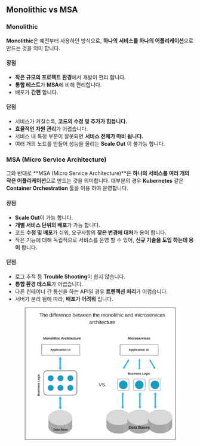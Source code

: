 ## Monolithic vs MSA

### Monolithic
**Monolithic**은 예전부터 사용하던 방식으로, **하나의 서비스를 하나의 어플리케이션**으로 만드는 것을 의미 합니다.

#### 장점
- **작은 규모의 프로젝트 환경**에서 개발이 편리 합니다.
- **통합 테스트**가 **MSA**에 비해 편리합니다.
- 배포가 **간편** 합니다.

#### 단점
- 서비스가 커질수록, **코드의 수정 및 추가가 힘듭니다.**
- **효율적인 자원 관리**가 어렵습니다.
- 서비스 내 특정 부분이 잘못되면 **서비스 전체가 마비 됩니다.**
- 여러 개의 노드를 만들어 성능을 올리는 **Scale Out** 이 불가능 합니다.

### MSA (Micro Service Architecture)

그와 반대로 **MSA (Micro Service Architecture)**은 **하나의 서비스를 여러 개의 작은 어플리케이션**으로 만드는 것을 의미합니다. 대부분의 경우 **Kubernetes** 같은 **Container Orchestration** 툴을 이용 하여 운영합니다.

#### 장점
- **Scale Out**이 가능 합니다.
- **개별 서비스 단위의 배포**가 가능 합니다.
- 코드 **수정 및 배포**가 쉬워, 요구사항의 **잦은 변경에 대처**가 용이 합니다.
- 작은 기능에 대해 독립적으로 서비스를 운영 할 수 있어, **신규 기술을 도입 하는데 용이** 합니다.

#### 단점
- 로그 추적 등 **Trouble Shooting**이 쉽지 않습니다.
- **통합 환경 테스트**가 어렵습니다.
- 다른 컨테이너 간 통신을 하는 API일 경우 **트렌젝션 처리**가 어렵습니다.
- 서버가 분리 됨에 따라, **배포가 어려워** 집니다.

<p align="center">
    <img src="images/monolithic-vs-msa-01.png" width="80%"/>
</p>